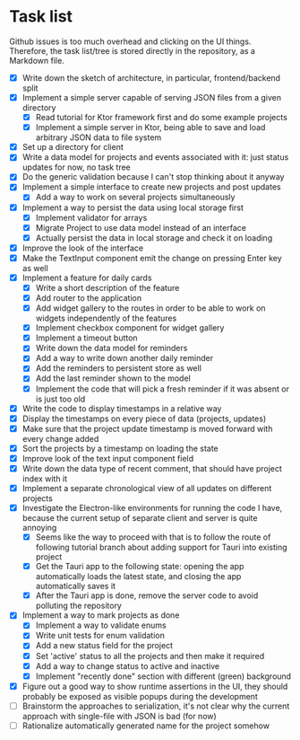 # Task list

Github issues is too much overhead and clicking on the UI things. Therefore, the task list/tree is stored directly in the repository, as a Markdown file.

* [x] Write down the sketch of architecture, in particular, frontend/backend split
* [x] Implement a simple server capable of serving JSON files from a given directory
  * [x] Read tutorial for Ktor framework first and do some example projects
  * [x] Implement a simple server in Ktor, being able to save and load arbitrary JSON data to file system
* [x] Set up a directory for client
* [x] Write a data model for projects and events associated with it: just status updates for now, no task tree
* [x] Do the generic validation because I can't stop thinking about it anyway
* [x] Implement a simple interface to create new projects and post updates
  * [x] Add a way to work on several projects simultaneously
* [x] Implement a way to persist the data using local storage first
  * [x] Implement validator for arrays
  * [x] Migrate Project to use data model instead of an interface
  * [x] Actually persist the data in local storage and check it on loading
* [x] Improve the look of the interface
* [x] Make the TextInput component emit the change on pressing Enter key as well
* [x] Implement a feature for daily cards
  * [x] Write a short description of the feature
  * [x] Add router to the application
  * [x] Add widget gallery to the routes in order to be able to work on widgets independently of the features
  * [x] Implement checkbox component for widget gallery
  * [x] Implement a timeout button
  * [x] Write down the data model for reminders
  * [x] Add a way to write down another daily reminder
  * [x] Add the reminders to persistent store as well
  * [x] Add the last reminder shown to the model
  * [x] Implement the code that will pick a fresh reminder if it was absent or is just too old
* [x] Write the code to display timestamps in a relative way
* [x] Display the timestamps on every piece of data (projects, updates)
* [x] Make sure that the project update timestamp is moved forward with every change added
* [x] Sort the projects by a timestamp on loading the state
* [x] Improve look of the text input component field
* [x] Write down the data type of recent comment, that should have project index with it
* [x] Implement a separate chronological view of all updates on different projects
* [x] Investigate the Electron-like environments for running the code I have, because the current setup of separate client and server is quite annoying
  * [x] Seems like the way to proceed with that is to follow the route of following tutorial branch about adding support for Tauri into existing project
  * [x] Get the Tauri app to the following state: opening the app automatically loads the latest state, and closing the app automatically saves it
  * [x] After the Tauri app is done, remove the server code to avoid polluting the repository
* [x] Implement a way to mark projects as done
  * [x] Implement a way to validate enums
  * [x] Write unit tests for enum validation
  * [x] Add a new status field for the project
  * [x] Set 'active' status to all the projects and then make it required
  * [x] Add a way to change status to active and inactive
  * [x] Implement "recently done" section with different (green) background
* [x] Figure out a good way to show runtime assertions in the UI, they should probably be exposed as visible popups during the development
* [ ] Brainstorm the approaches to serialization, it's not clear why the current approach with single-file with JSON is bad (for now)
* [ ] Rationalize automatically generated name for the project somehow
